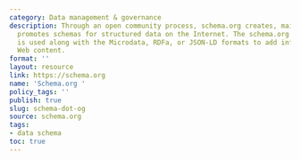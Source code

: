 ```yaml
---
category: Data management & governance
description: Through an open community process, schema.org creates, maintains, and
  promotes schemas for structured data on the Internet. The schema.org vocabulary
  is used along with the Microdata, RDFa, or JSON-LD formats to add information to
  Web content.
format: ''
layout: resource
link: https://schema.org
name: 'Schema.org '
policy_tags: ''
publish: true
slug: schema-dot-og
source: schema.org
tags:
- data schema
toc: true
---
```

